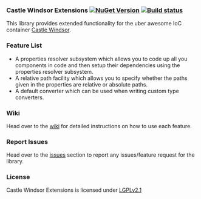 ### Castle Windsor Extensions  [![NuGet Version](http://img.shields.io/nuget/v/Castle.Windsor.Extensions.svg?style=flat)](https://www.nuget.org/packages/Castle.Windsor.Extensions/)  [![Build status](https://ci.appveyor.com/api/projects/status/45imn6c86e3bv54a?svg=true)](https://ci.appveyor.com/project/monemihir/castle-windsor-extensions)
This library provides extended functionality for the uber awesome IoC container [Castle Windsor](http://www.castleproject.org/).

### Feature List
* A properties resolver subsystem which allows you to code up all you components in code and then setup their dependencies using the properties resolver subsystem.
* A relative path facility which allows you to specify whether the paths given in the properties are relative or absolute paths.
* A default converter which can be used when writing custom type converters.

### Wiki
Head over to the [wiki](https://github.com/monemihir/castle-windsor-extensions/wiki) for detailed instructions on how to use each feature.

### Report Issues
Head over to the [issues](https://github.com/monemihir/castle-windsor-extensions/issues) section to report any issues/feature request for the library.

### License
Castle Windsor Extensions is licensed under [LGPLv2.1](https://raw.githubusercontent.com/monemihir/castle-windsor-extensions/master/LICENSE)
